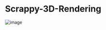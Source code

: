 # Scrappy-3D-Rendering
![image](https://github.com/user-attachments/assets/443a849a-11fd-4ff6-b691-a031401d97d9)
